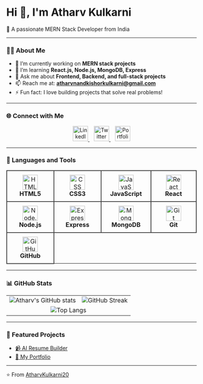 # Hi 👋, I'm Atharv Kulkarni  
🌱 A passionate MERN Stack Developer from India  

---

### 👨‍💻 About Me
- 🔭 I’m currently working on **MERN stack projects**  
- 🌱 I’m learning **React.js, Node.js, MongoDB, Express**  
- 💬 Ask me about **Frontend, Backend, and full-stack projects**  
- 📫 Reach me at: **atharvnandkishorkulkarni@gmail.com**  
- ⚡ Fun fact: I love building projects that solve real problems!  

---

### 🌐 Connect with Me  
<div align="center">
  <a href="https://www.linkedin.com/in/atharvkulkarni20/" target="_blank">
    <img src="https://cdn.jsdelivr.net/gh/devicons/devicon/icons/linkedin/linkedin-original.svg" width="40" height="40" alt="LinkedIn"/>
  </a>
  &nbsp;&nbsp;
  <a href="https://x.com/Atharv_020" target="_blank">
    <img src="https://cdn.jsdelivr.net/gh/devicons/devicon/icons/twitter/twitter-original.svg" width="40" height="40" alt="Twitter"/>
  </a>
  &nbsp;&nbsp;
  <a href="https://atharvkulkarni.info/" target="_blank">
    <img src="https://cdn.jsdelivr.net/gh/devicons/devicon/icons/vercel/vercel-original.svg" width="40" height="40" alt="Portfolio"/>
  </a>
</div>  

---

### 🚀 Languages and Tools  

<div align="center">
  <table>
    <tr>
      <td align="center" width="120" style="border: 2px solid #444; border-radius: 12px; padding: 10px;">
        <img src="https://cdn.jsdelivr.net/gh/devicons/devicon/icons/html5/html5-original.svg" width="40" height="40" alt="HTML" />
        <br><b>HTML5</b>
      </td>
      <td align="center" width="120" style="border: 2px solid #444; border-radius: 12px; padding: 10px;">
        <img src="https://cdn.jsdelivr.net/gh/devicons/devicon/icons/css3/css3-original.svg" width="40" height="40" alt="CSS" />
        <br><b>CSS3</b>
      </td>
      <td align="center" width="120" style="border: 2px solid #444; border-radius: 12px; padding: 10px;">
        <img src="https://cdn.jsdelivr.net/gh/devicons/devicon/icons/javascript/javascript-original.svg" width="40" height="40" alt="JavaScript" />
        <br><b>JavaScript</b>
      </td>
      <td align="center" width="120" style="border: 2px solid #444; border-radius: 12px; padding: 10px;">
        <img src="https://cdn.jsdelivr.net/gh/devicons/devicon/icons/react/react-original.svg" width="40" height="40" alt="React" />
        <br><b>React</b>
      </td>
    </tr>
    <tr>
      <td align="center" width="120" style="border: 2px solid #444; border-radius: 12px; padding: 10px;">
        <img src="https://cdn.jsdelivr.net/gh/devicons/devicon/icons/nodejs/nodejs-original.svg" width="40" height="40" alt="Node.js" />
        <br><b>Node.js</b>
      </td>
      <td align="center" width="120" style="border: 2px solid #444; border-radius: 12px; padding: 10px;">
        <img src="https://cdn.jsdelivr.net/gh/devicons/devicon/icons/express/express-original.svg" width="40" height="40" alt="Express.js" />
        <br><b>Express</b>
      </td>
      <td align="center" width="120" style="border: 2px solid #444; border-radius: 12px; padding: 10px;">
        <img src="https://cdn.jsdelivr.net/gh/devicons/devicon/icons/mongodb/mongodb-original.svg" width="40" height="40" alt="MongoDB" />
        <br><b>MongoDB</b>
      </td>
      <td align="center" width="120" style="border: 2px solid #444; border-radius: 12px; padding: 10px;">
        <img src="https://cdn.jsdelivr.net/gh/devicons/devicon/icons/git/git-original.svg" width="40" height="40" alt="Git" />
        <br><b>Git</b>
      </td>
    </tr>
    <tr>
      <td align="center" width="120" style="border: 2px solid #444; border-radius: 12px; padding: 10px;">
        <img src="https://cdn.jsdelivr.net/gh/devicons/devicon/icons/github/github-original.svg" width="40" height="40" alt="GitHub" />
        <br><b>GitHub</b>
      </td>
    </tr>
  </table>
</div>

---

### 📊 GitHub Stats  

<div align="center">
  <table>
    <tr>
      <td>
        <img src="https://github-readme-stats.vercel.app/api?username=AtharvKulkarni20&show_icons=true&theme=tokyonight" alt="Atharv's GitHub stats" />
      </td>
      <td>
        <img src="https://streak-stats.demolab.com?user=AtharvKulkarni20&theme=tokyonight&hide_border=true" alt="GitHub Streak" />
      </td>
    </tr>
    <tr>
      <td colspan="2" align="center">
        <img src="https://github-readme-stats.vercel.app/api/top-langs/?username=AtharvKulkarni20&layout=compact&theme=tokyonight" alt="Top Langs" />
      </td>
    </tr>
  </table>
</div>  

---

### 🚀 Featured Projects
- [📹 AI Resume Builder](https://github.com/AtharvKulkarni20/AI-Resume-Builder)  
- [🔗 My Portfolio](https://github.com/AtharvKulkarni20/Portfolio_Atharv)  

---

⭐️ From [AtharvKulkarni20](https://github.com/AtharvKulkarni20)  
